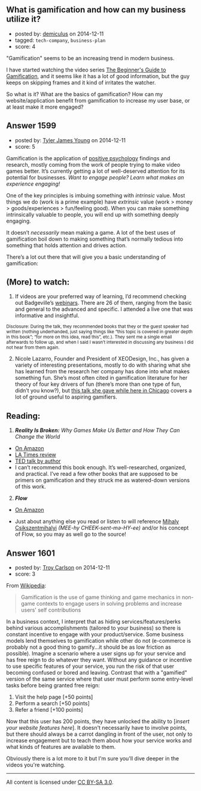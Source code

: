## What is gamification and how can my business utilize it?

- posted by: [demiculus](https://stackexchange.com/users/5264485/demiculus) on 2014-12-11
- tagged: `tech-company`, `business-plan`
- score: 4

"Gamification" seems to be an increasing trend in modern business.

I have started watching the video series [The Beginner's Guide to Gamification](http://www.youtube.com/watch?v=Cknd7564PVU&index=1&list=PLWf8LL--szQhTLAHs847cewBC2kPvlPG4), and it seems like it has a lot of good information, but the guy keeps on skipping frames and it kind of irritates the watcher.

So what is it? What are the basics of gamification? How can my website/application benefit from gamification to increase my user base, or at least make it more engaged?


## Answer 1599

- posted by: [Tyler James Young](https://stackexchange.com/users/2115507/tyler-james-young) on 2014-12-11
- score: 5

Gamification is the application of [positive psychology](http://en.wikipedia.org/wiki/Positive_psychology) findings and research, mostly coming from the work of people trying to make video games better. It’s currently getting a lot of well-deserved attention for its potential for businesses. _Want to engage people? Learn what makes an experience engaging!_

One of the key principles is imbuing something with _intrinsic_ value. Most things we do (work is a prime example) have _extrinsic_ value (work > money > goods/experiences > fun/feeling good). When you can make something intrinsically valuable to people, you will end up with something deeply engaging.

It doesn’t _necessarily_ mean making a game. A lot of the best uses of gamification boil down to making something that’s normally tedious into something that holds attention and drives action.

There’s a lot out there that will give you a basic understanding of gamification:

(More) to watch:
--
1. If videos are your preferred way of learning, I’d recommend checking out Badgeville’s [webinars](http://badgeville.com/resources/webinars). There are 26 of them, ranging from the basic and general to the advanced and specific. I attended a live one that was informative and insightful. 

 <sub>Disclosure: During the talk, they recommended books that they or the guest speaker had written (nothing underhanded, just saying things like “this topic is covered in greater depth in this book”; “for more on this idea, read this”, etc.). They sent me a single email afterwards to follow up, and when I said I wasn’t interested in discussing any business I did not hear from them again.</sub>

2. Nicole Lazarro, Founder and President of XEODesign, Inc., has given a variety of interesting presentations, mostly to do with sharing what she has learned from the research her company has done into what makes something fun. She’s most often cited in gamification literature for her theory of four key drivers of fun (there’s more than one type of fun, didn’t you know?), but [this talk she gave while here in Chicago](http://youtu.be/CyPq1uwrRAc) covers a lot of ground useful to aspiring gamifiers.

Reading:
--

1. _**Reality Is Broken:** Why Games Make Us Better and How They Can Change the World_
  - [On Amazon](http://www.amazon.com/Reality-Is-Broken-Better-Change/dp/0143120611)
  - [LA Times review](http://articles.latimes.com/2011/feb/06/entertainment/la-ca-jane-mcgonigal-20110206)
  - [TED talk by author](http://www.ted.com/talks/jane_mcgonigal_gaming_can_make_a_better_world)
  - I can’t recommend this book enough. It’s well-researched, organized, and practical. I’ve read a few other books that are supposed to be primers on gamification  and they struck me as watered-down versions of this work.

2. ***Flow***
  - [On Amazon](http://www.amazon.com/Flow-Psychology-Experience-Mihaly-Csikszentmihalyi/dp/0061339202/)

 - Just about anything else you read or listen to will reference [Mihaly Csikszentmihalyi](http://en.wikipedia.org/wiki/Mihaly_Csikszentmihalyi) _(MEE-hy CHEEK-sent-mə-HY-ee)_ and/or his concept of Flow, so you may as well go to the source!


## Answer 1601

- posted by: [Troy Carlson](https://stackexchange.com/users/1365892/troy-carlson) on 2014-12-11
- score: 3

<p>From <a href="http://en.wikipedia.org/wiki/Gamification" rel="nofollow">Wikipedia</a>:</p>

<blockquote>
  <p>Gamification is the use of game thinking and game mechanics in
  non-game contexts to engage users in solving problems and increase
  users' self contributions</p>
</blockquote>

<p>In a business context, I interpret that as hiding services/features/perks behind various accomplishments (tailored to your business) so there is constant incentive to engage with your product/service.  Some business models lend themselves to gamification while other do not (e-commerce is probably not a good thing to gamify...it should be as low friction as possible).  Imagine a scenario where a user signs up for your service and has free reign to do whatever they want.  Without any guidance or incentive to use specific features of your service, you run the risk of that user becoming confused or bored and leaving.  Contrast that with a "gamified" version of the same service where that user must perform some entry-level tasks before being granted free reign:</p>

<ol>
<li>Visit the help page [+50 points]</li>
<li>Perform a search [+50 points]</li>
<li>Refer a friend [+100 points]</li>
</ol>

<p>Now that this user has 200 points, they have unlocked the ability to [<em>insert your website features here</em>].  It doesn't necessarily have to involve points, but there should always be a carrot dangling in front of the user, not only to increase engagement but to teach them about how your service works and what kinds of features are available to them.</p>

<p>Obviously there is a lot more to it but I'm sure you'll dive deeper in the videos you're watching.</p>




---

All content is licensed under [CC BY-SA 3.0](https://creativecommons.org/licenses/by-sa/3.0/).
